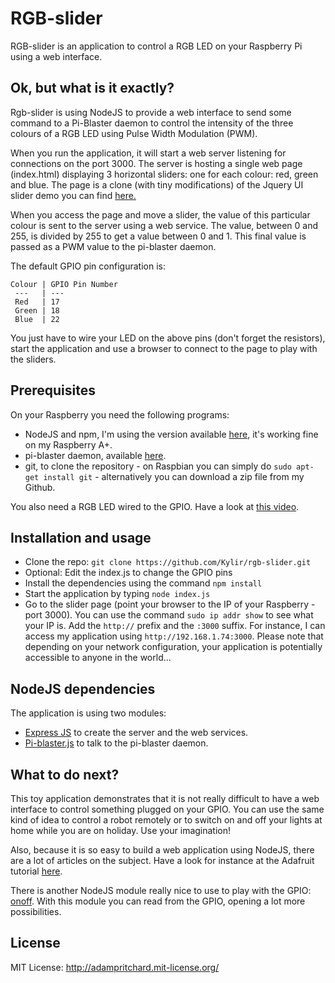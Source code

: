 # RGB-slider

RGB-slider is an application to control a RGB LED on your Raspberry Pi using a web interface.


## Ok, but what is it exactly?

Rgb-slider is using NodeJS to provide a web interface to send some command to a Pi-Blaster daemon to control the intensity of the three colours of a RGB LED using Pulse Width Modulation (PWM).

When you run the application, it will start a web server listening for connections on the port 3000.
The server is hosting a single web page (index.html) displaying 3 horizontal sliders: one for each colour: red, green and blue. The page is a clone (with tiny modifications) of the Jquery UI slider demo you can find [here.](http://jqueryui.com/slider/#colorpicker)

When you access the page and move a slider, the value of this particular colour is sent to the server using a web service. The value, between 0 and 255, is divided by 255 to get a value between 0 and 1. This final value is passed as a PWM value to the pi-blaster daemon.

The default GPIO pin configuration is:

    Colour | GPIO Pin Number
     ---   | ---
     Red   | 17
     Green | 18
     Blue  | 22

You just have to wire your LED on the above pins (don't forget the resistors), start the application and use a browser to connect to the page to play with the sliders.


## Prerequisites

On your Raspberry you need the following programs:

* NodeJS and npm, I'm using the version available [here](https://github.com/nathanjohnson320/node_arm), it's working fine on my Raspberry A+.
* pi-blaster daemon, available [here](https://github.com/sarfata/pi-blaster).
* git, to clone the repository - on Raspbian you can simply do `sudo apt-get install git` - alternatively you can download a zip file from my Github.

You also need a RGB LED wired to the GPIO. Have a look at [this video](https://www.youtube.com/watch?v=b4_R1eX9K6s).


## Installation and usage

* Clone the repo: `git clone https://github.com/Kylir/rgb-slider.git`
* Optional: Edit the index.js to change the GPIO pins
* Install the dependencies using the command `npm install`
* Start the application by typing `node index.js`
* Go to the slider page (point your browser to the IP of your Raspberry - port 3000). You can use the command `sudo ip addr show` to see what your IP is. Add the `http://` prefix and the `:3000` suffix. For instance, I can access my application using `http://192.168.1.74:3000`. Please note that depending on your network configuration, your application is potentially accessible to anyone in the world...


## NodeJS dependencies

The application is using two modules:

* [Express JS](http://expressjs.com/) to create the server and the web services.
* [Pi-blaster.js](https://github.com/sarfata/pi-blaster.js) to talk to the pi-blaster daemon.


## What to do next?

This toy application demonstrates that it is not really difficult to have a web interface to control something plugged on your GPIO. You can use the same kind of idea to control a robot remotely or to switch on and off your lights at home while you are on holiday. Use your imagination!

Also, because it is so easy to build a web application using NodeJS, there are a lot of articles on the subject. Have a look for instance at the Adafruit tutorial [here](https://learn.adafruit.com/node-embedded-development). 

There is another NodeJS module really nice to use to play with the GPIO: [onoff](https://github.com/fivdi/onoff). With this module you can read from the GPIO, opening a lot more possibilities.

## License

MIT License: http://adampritchard.mit-license.org/